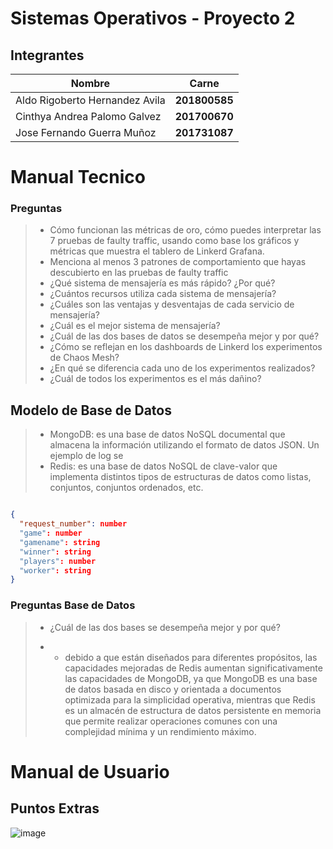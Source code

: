 # Sistemas Operativos - Proyecto 2

## Integrantes

| Nombre                         | Carne               |
| ------------------------------ | ------------------- |
| Aldo Rigoberto Hernandez Avila | **201800585** |
| Cinthya Andrea Palomo Galvez   | **201700670** |
| Jose Fernando Guerra Muñoz    | **201731087** |

# Manual Tecnico

### Preguntas

> - Cómo funcionan las métricas de oro, cómo puedes interpretar las 7 pruebas de faulty traffic, usando como base los gráficos y métricas que muestra el tablero de Linkerd Grafana.
> - Menciona al menos 3 patrones de comportamiento que hayas descubierto en las pruebas de faulty traffic
> - ¿Qué sistema de mensajería es más rápido? ¿Por qué?
> - ¿Cuántos recursos utiliza cada sistema de mensajería?
> - ¿Cuáles son las ventajas y desventajas de cada servicio de mensajería?
> - ¿Cuál es el mejor sistema de mensajería?
> - ¿Cuál de las dos bases de datos se desempeña mejor y por qué?
> - ¿Cómo se reflejan en los dashboards de Linkerd los experimentos de Chaos Mesh?
> - ¿En qué se diferencia cada uno de los experimentos realizados?
> - ¿Cuál de todos los experimentos es el más dañino?

## Modelo de Base de Datos

> - MongoDB: es una base de datos NoSQL documental que almacena la información utilizando el formato de datos JSON. Un ejemplo de log se
> - Redis: es una base de datos NoSQL de clave-valor que implementa distintos tipos de estructuras de datos como listas, conjuntos, conjuntos ordenados, etc.

```JSON

{
  "request_number": number
  "game": number
  "gamename": string
  "winner": string
  "players": number
  "worker": string
} 
```

### Preguntas Base de Datos

> - ¿Cuál de las dos bases se desempeña mejor y por qué?
>
> - - debido a que están diseñados para diferentes propósitos, las capacidades mejoradas de Redis aumentan significativamente las capacidades de MongoDB, ya que MongoDB es una base de datos basada en disco y orientada a documentos optimizada para la simplicidad operativa, mientras que Redis es un almacén de estructura de datos persistente en memoria que permite realizar operaciones comunes con una complejidad mínima y un rendimiento máximo.

# Manual de Usuario

## Puntos Extras

![image](https://user-images.githubusercontent.com/36779113/141734871-47997ebe-bd4a-41b4-99e3-21d40fc5a6d4.png)
